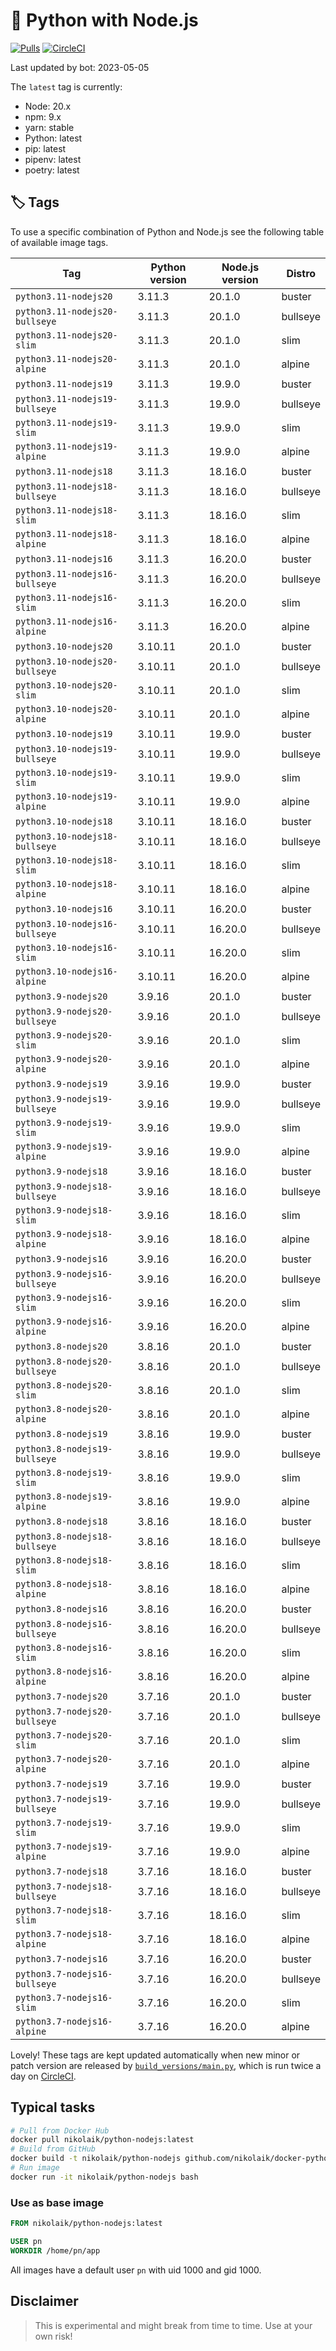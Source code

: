 # 🐳 Python with Node.js

[![Pulls](https://img.shields.io/docker/pulls/nikolaik/python-nodejs.svg?style=flat-square)](https://hub.docker.com/r/nikolaik/python-nodejs/)
[![CircleCI](https://img.shields.io/circleci/project/github/nikolaik/docker-python-nodejs.svg?style=flat-square)](https://circleci.com/gh/nikolaik/docker-python-nodejs)

Last updated by bot: 2023-05-05

The `latest` tag is currently:

- Node: 20.x
- npm: 9.x
- yarn: stable
- Python: latest
- pip: latest
- pipenv: latest
- poetry: latest

## 🏷 Tags

To use a specific combination of Python and Node.js see the following table of available image tags.

Tag | Python version | Node.js version | Distro
--- | --- | --- | ---
`python3.11-nodejs20` | 3.11.3 | 20.1.0 | buster
`python3.11-nodejs20-bullseye` | 3.11.3 | 20.1.0 | bullseye
`python3.11-nodejs20-slim` | 3.11.3 | 20.1.0 | slim
`python3.11-nodejs20-alpine` | 3.11.3 | 20.1.0 | alpine
`python3.11-nodejs19` | 3.11.3 | 19.9.0 | buster
`python3.11-nodejs19-bullseye` | 3.11.3 | 19.9.0 | bullseye
`python3.11-nodejs19-slim` | 3.11.3 | 19.9.0 | slim
`python3.11-nodejs19-alpine` | 3.11.3 | 19.9.0 | alpine
`python3.11-nodejs18` | 3.11.3 | 18.16.0 | buster
`python3.11-nodejs18-bullseye` | 3.11.3 | 18.16.0 | bullseye
`python3.11-nodejs18-slim` | 3.11.3 | 18.16.0 | slim
`python3.11-nodejs18-alpine` | 3.11.3 | 18.16.0 | alpine
`python3.11-nodejs16` | 3.11.3 | 16.20.0 | buster
`python3.11-nodejs16-bullseye` | 3.11.3 | 16.20.0 | bullseye
`python3.11-nodejs16-slim` | 3.11.3 | 16.20.0 | slim
`python3.11-nodejs16-alpine` | 3.11.3 | 16.20.0 | alpine
`python3.10-nodejs20` | 3.10.11 | 20.1.0 | buster
`python3.10-nodejs20-bullseye` | 3.10.11 | 20.1.0 | bullseye
`python3.10-nodejs20-slim` | 3.10.11 | 20.1.0 | slim
`python3.10-nodejs20-alpine` | 3.10.11 | 20.1.0 | alpine
`python3.10-nodejs19` | 3.10.11 | 19.9.0 | buster
`python3.10-nodejs19-bullseye` | 3.10.11 | 19.9.0 | bullseye
`python3.10-nodejs19-slim` | 3.10.11 | 19.9.0 | slim
`python3.10-nodejs19-alpine` | 3.10.11 | 19.9.0 | alpine
`python3.10-nodejs18` | 3.10.11 | 18.16.0 | buster
`python3.10-nodejs18-bullseye` | 3.10.11 | 18.16.0 | bullseye
`python3.10-nodejs18-slim` | 3.10.11 | 18.16.0 | slim
`python3.10-nodejs18-alpine` | 3.10.11 | 18.16.0 | alpine
`python3.10-nodejs16` | 3.10.11 | 16.20.0 | buster
`python3.10-nodejs16-bullseye` | 3.10.11 | 16.20.0 | bullseye
`python3.10-nodejs16-slim` | 3.10.11 | 16.20.0 | slim
`python3.10-nodejs16-alpine` | 3.10.11 | 16.20.0 | alpine
`python3.9-nodejs20` | 3.9.16 | 20.1.0 | buster
`python3.9-nodejs20-bullseye` | 3.9.16 | 20.1.0 | bullseye
`python3.9-nodejs20-slim` | 3.9.16 | 20.1.0 | slim
`python3.9-nodejs20-alpine` | 3.9.16 | 20.1.0 | alpine
`python3.9-nodejs19` | 3.9.16 | 19.9.0 | buster
`python3.9-nodejs19-bullseye` | 3.9.16 | 19.9.0 | bullseye
`python3.9-nodejs19-slim` | 3.9.16 | 19.9.0 | slim
`python3.9-nodejs19-alpine` | 3.9.16 | 19.9.0 | alpine
`python3.9-nodejs18` | 3.9.16 | 18.16.0 | buster
`python3.9-nodejs18-bullseye` | 3.9.16 | 18.16.0 | bullseye
`python3.9-nodejs18-slim` | 3.9.16 | 18.16.0 | slim
`python3.9-nodejs18-alpine` | 3.9.16 | 18.16.0 | alpine
`python3.9-nodejs16` | 3.9.16 | 16.20.0 | buster
`python3.9-nodejs16-bullseye` | 3.9.16 | 16.20.0 | bullseye
`python3.9-nodejs16-slim` | 3.9.16 | 16.20.0 | slim
`python3.9-nodejs16-alpine` | 3.9.16 | 16.20.0 | alpine
`python3.8-nodejs20` | 3.8.16 | 20.1.0 | buster
`python3.8-nodejs20-bullseye` | 3.8.16 | 20.1.0 | bullseye
`python3.8-nodejs20-slim` | 3.8.16 | 20.1.0 | slim
`python3.8-nodejs20-alpine` | 3.8.16 | 20.1.0 | alpine
`python3.8-nodejs19` | 3.8.16 | 19.9.0 | buster
`python3.8-nodejs19-bullseye` | 3.8.16 | 19.9.0 | bullseye
`python3.8-nodejs19-slim` | 3.8.16 | 19.9.0 | slim
`python3.8-nodejs19-alpine` | 3.8.16 | 19.9.0 | alpine
`python3.8-nodejs18` | 3.8.16 | 18.16.0 | buster
`python3.8-nodejs18-bullseye` | 3.8.16 | 18.16.0 | bullseye
`python3.8-nodejs18-slim` | 3.8.16 | 18.16.0 | slim
`python3.8-nodejs18-alpine` | 3.8.16 | 18.16.0 | alpine
`python3.8-nodejs16` | 3.8.16 | 16.20.0 | buster
`python3.8-nodejs16-bullseye` | 3.8.16 | 16.20.0 | bullseye
`python3.8-nodejs16-slim` | 3.8.16 | 16.20.0 | slim
`python3.8-nodejs16-alpine` | 3.8.16 | 16.20.0 | alpine
`python3.7-nodejs20` | 3.7.16 | 20.1.0 | buster
`python3.7-nodejs20-bullseye` | 3.7.16 | 20.1.0 | bullseye
`python3.7-nodejs20-slim` | 3.7.16 | 20.1.0 | slim
`python3.7-nodejs20-alpine` | 3.7.16 | 20.1.0 | alpine
`python3.7-nodejs19` | 3.7.16 | 19.9.0 | buster
`python3.7-nodejs19-bullseye` | 3.7.16 | 19.9.0 | bullseye
`python3.7-nodejs19-slim` | 3.7.16 | 19.9.0 | slim
`python3.7-nodejs19-alpine` | 3.7.16 | 19.9.0 | alpine
`python3.7-nodejs18` | 3.7.16 | 18.16.0 | buster
`python3.7-nodejs18-bullseye` | 3.7.16 | 18.16.0 | bullseye
`python3.7-nodejs18-slim` | 3.7.16 | 18.16.0 | slim
`python3.7-nodejs18-alpine` | 3.7.16 | 18.16.0 | alpine
`python3.7-nodejs16` | 3.7.16 | 16.20.0 | buster
`python3.7-nodejs16-bullseye` | 3.7.16 | 16.20.0 | bullseye
`python3.7-nodejs16-slim` | 3.7.16 | 16.20.0 | slim
`python3.7-nodejs16-alpine` | 3.7.16 | 16.20.0 | alpine

Lovely! These tags are kept updated automatically when new minor or patch version are released by [`build_versions/main.py`](./build_versions/main.py), which is run twice a day on [CircleCI](https://circleci.com/gh/nikolaik/docker-python-nodejs).

## Typical tasks

```bash
# Pull from Docker Hub
docker pull nikolaik/python-nodejs:latest
# Build from GitHub
docker build -t nikolaik/python-nodejs github.com/nikolaik/docker-python-nodejs
# Run image
docker run -it nikolaik/python-nodejs bash
```

### Use as base image

```Dockerfile
FROM nikolaik/python-nodejs:latest

USER pn
WORKDIR /home/pn/app
```

All images have a default user `pn` with uid 1000 and gid 1000.

## Disclaimer

> This is experimental and might break from time to time. Use at your own risk!
